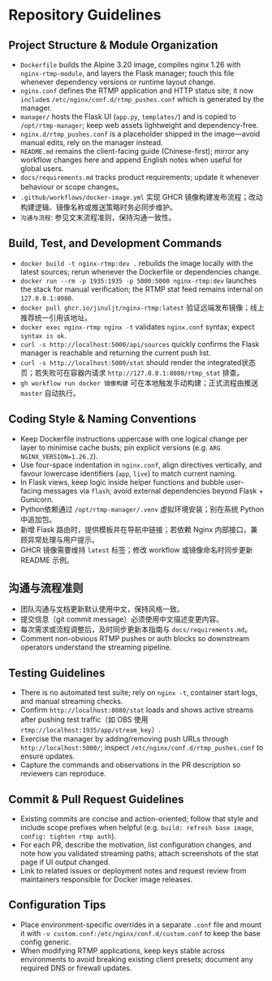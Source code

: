 # Repository Guidelines

## Project Structure & Module Organization
- `Dockerfile` builds the Alpine 3.20 image, compiles nginx 1.26 with `nginx-rtmp-module`, and layers the Flask manager; touch this file whenever dependency versions or runtime layout change.
- `nginx.conf` defines the RTMP application and HTTP status site; it now `include`s `/etc/nginx/conf.d/rtmp_pushes.conf` which is generated by the manager.
- `manager/` hosts the Flask UI (`app.py`, `templates/`) and is copied to `/opt/rtmp-manager`; keep web assets lightweight and dependency-free.
- `nginx.d/rtmp_pushes.conf` is a placeholder shipped in the image—avoid manual edits, rely on the manager instead.
- `README.md` remains the client-facing guide (Chinese-first); mirror any workflow changes here and append English notes when useful for global users.
- `docs/requirements.md` tracks product requirements; update it whenever behaviour or scope changes。
- `.github/workflows/docker-image.yml` 实现 GHCR 镜像构建发布流程；改动构建逻辑、镜像名称或推送策略时务必同步维护。
- `沟通与流程`: 参见文末流程准则，保持沟通一致性。

## Build, Test, and Development Commands
- `docker build -t nginx-rtmp:dev .` rebuilds the image locally with the latest sources; rerun whenever the Dockerfile or dependencies change.
- `docker run --rm -p 1935:1935 -p 5000:5000 nginx-rtmp:dev` launches the stack for manual verification; the RTMP stat feed remains internal on `127.0.0.1:8080`.
- `docker pull ghcr.io/jinuljt/nginx-rtmp:latest` 验证远端发布镜像；线上推荐统一引用该地址。
- `docker exec nginx-rtmp nginx -t` validates `nginx.conf` syntax; expect `syntax is ok`.
- `curl -s http://localhost:5000/api/sources` quickly confirms the Flask manager is reachable and returning the current push list.
- `curl -s http://localhost:5000/stat` should render the integrated状态页；若失败可在容器内请求 `http://127.0.0.1:8080/rtmp_stat` 排查。
- `gh workflow run docker 镜像构建` 可在本地触发手动构建；正式流程由推送 `master` 自动执行。

## Coding Style & Naming Conventions
- Keep Dockerfile instructions uppercase with one logical change per layer to minimise cache busts; pin explicit versions (e.g. `ARG NGINX_VERSION=1.26.2`).
- Use four-space indentation in `nginx.conf`, align directives vertically, and favour lowercase identifiers (`app`, `live`) to match current naming.
- In Flask views, keep logic inside helper functions and bubble user-facing messages via `flash`; avoid external dependencies beyond Flask + Gunicorn.
- Python依赖通过 `/opt/rtmp-manager/.venv` 虚拟环境安装；别在系统 Python 中追加包。
- 新增 Flask 路由时，提供模板并在导航中链接；若依赖 Nginx 内部接口，兼顾异常处理与用户提示。
- GHCR 镜像需要维持 `latest` 标签；修改 workflow 或镜像命名时同步更新 README 示例。

## 沟通与流程准则
- 团队沟通与文档更新默认使用中文，保持风格一致。
- 提交信息（git commit message）必须使用中文描述变更内容。
- 每次需求或流程调整后，及时同步更新本指南与 `docs/requirements.md`。
- Comment non-obvious RTMP pushes or auth blocks so downstream operators understand the streaming pipeline.

## Testing Guidelines
- There is no automated test suite; rely on `nginx -t`, container start logs, and manual streaming checks.
- Confirm `http://localhost:8080/stat` loads and shows active streams after pushing test traffic（如 OBS 使用 `rtmp://localhost:1935/app/stream_key`）.
- Exercise the manager by adding/removing push URLs through `http://localhost:5000/`; inspect `/etc/nginx/conf.d/rtmp_pushes.conf` to ensure updates.
- Capture the commands and observations in the PR description so reviewers can reproduce.

## Commit & Pull Request Guidelines
- Existing commits are concise and action-oriented; follow that style and include scope prefixes when helpful (e.g. `build: refresh base image`, `config: tighten rtmp auth`).
- For each PR, describe the motivation, list configuration changes, and note how you validated streaming paths; attach screenshots of the stat page if UI output changed.
- Link to related issues or deployment notes and request review from maintainers responsible for Docker image releases.

## Configuration Tips
- Place environment-specific overrides in a separate `.conf` file and mount it with `-v custom.conf:/etc/nginx/conf.d/custom.conf` to keep the base config generic.
- When modifying RTMP applications, keep keys stable across environments to avoid breaking existing client presets; document any required DNS or firewall updates.
